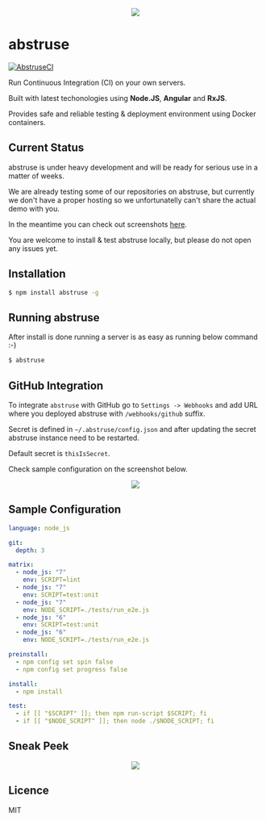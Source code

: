 <p align="center">
  <img src="https://user-images.githubusercontent.com/1796022/28603921-79363332-71c7-11e7-811f-e5079f1b9f9c.png">
</p>

# abstruse

[![AbstruseCI](https://abstruse.bleenco.io/badge/1)](https://abstruse.bleenco.io/repo/1)

Run Continuous Integration (CI) on your own servers.

Built with latest techonologies using **Node.JS**, **Angular** and **RxJS**.

Provides safe and reliable testing & deployment environment using Docker containers.

## Current Status

abstruse is under heavy development and will be ready for serious use in a matter of weeks.

We are already testing some of our repositories on abstruse, but currently we don't have a proper hosting so we unfortunatelly
can't share the actual demo with you.

In the meantime you can check out screenshots [here](https://github.com/bleenco/abstruse/wiki/Screenshots-(Preview)).

You are welcome to install & test abstruse locally, but please do not open any issues yet.

## Installation

```sh
$ npm install abstruse -g
```

## Running abstruse

After install is done running a server is as easy as running below command :-)

```sh
$ abstruse
```

## GitHub Integration

To integrate `abstruse` with GitHub go to `Settings -> Webhooks` and add URL where you deployed abstruse with `/webhooks/github` suffix.

Secret is defined in `~/.abstruse/config.json` and after updating the secret abstruse instance need to be restarted.

Default secret is `thisIsSecret`.

Check sample configuration on the screenshot below.

<p align="center">
  <img src="https://user-images.githubusercontent.com/1796022/28603956-a12a2b5a-71c7-11e7-89db-57f606513d57.png">
</p>

## Sample Configuration

```yml
language: node_js

git:
  depth: 3

matrix:
  - node_js: "7"
    env: SCRIPT=lint
  - node_js: "7"
    env: SCRIPT=test:unit
  - node_js: "7"
    env: NODE_SCRIPT=./tests/run_e2e.js
  - node_js: "6"
    env: SCRIPT=test:unit
  - node_js: "6"
    env: NODE_SCRIPT=./tests/run_e2e.js

preinstall:
  - npm config set spin false
  - npm config set progress false

install:
  - npm install

test:
  - if [[ "$SCRIPT" ]]; then npm run-script $SCRIPT; fi
  - if [[ "$NODE_SCRIPT" ]]; then node ./$NODE_SCRIPT; fi
```

## Sneak Peek

<p align="center">
  <img src="https://user-images.githubusercontent.com/1796022/28693241-05049a04-7324-11e7-9c8b-0b3132cdf21b.png">
</p>

## Licence

MIT
